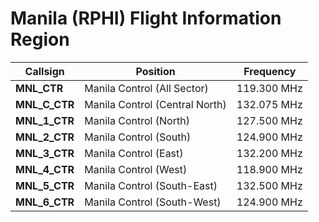 # Manila (RPHI) Flight Information Region

| Callsign | Position | Frequency |
| --- | --- | --- |
| **MNL_CTR** | Manila Control (All Sector) | 119.300 MHz |
| **MNL_C_CTR** | Manila Control (Central North) | 132.075 MHz |
| **MNL_1_CTR** | Manila Control (North) | 127.500 MHz |
| **MNL_2_CTR** | Manila Control (South) | 124.900 MHz |
| **MNL_3_CTR** | Manila Control (East) | 132.200 MHz |
| **MNL_4_CTR** | Manila Control (West) | 118.900 MHz |
| **MNL_5_CTR** | Manila Control (South-East) | 132.500 MHz |
| **MNL_6_CTR** | Manila Control (South-West) | 124.900 MHz |
